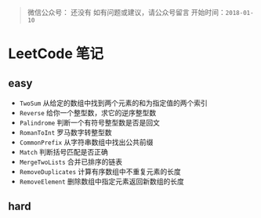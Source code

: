 >微信公众号： 还没有
如有问题或建议，请公众号留言
开始时间：`2018-01-10`


# LeetCode 笔记
## easy
- `TwoSum` 从给定的数组中找到两个元素的和为指定值的两个索引
- `Reverse` 给你一个整型数，求它的逆序整型数
- `Palindrome` 判断一个有符号整型数是否是回文
- `RomanToInt` 罗马数字转整型数
- `CommonPrefix` 从字符串数组中找出公共前缀
- `Match`  判断括号匹配是否正确
- `MergeTwoLists` 合并已排序的链表
- `RemoveDuplicates` 计算有序数组中不重复元素的长度
- `RemoveElement` 删除数组中指定元素返回新数组的长度
## hard